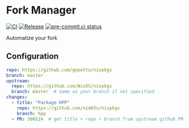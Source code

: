 # Fork Manager

[![CI](https://github.com/nim65s/fork-manager/actions/workflows/ci.yml/badge.svg)](https://github.com/nim65s/fork-manager/actions/workflows/ci.yml)
[![Release](https://github.com/nim65s/fork-manager/actions/workflows/release.yml/badge.svg)](https://github.com/nim65s/fork-manager/actions/workflows/release.yml)
[![pre-commit.ci status](https://results.pre-commit.ci/badge/github/nim65s/fork-manager/main.svg)](https://results.pre-commit.ci/latest/github/nim65s/fork-manager/main)

Automatize your fork

## Configuration

```yaml
repo: https://github.com/gepetto/nixpkgs
branch: master
upstream:
  repo: https://github.com/NixOS/nixpkgs
  branch: master  # Same as your branch if not specified
changes:
  - title: "Package HPP"
    repo: https://github.com/nim65s/nixpkgs
    branch: hpp
  - PR: 306524  # get title + repo + branch from upstream github PR
```

